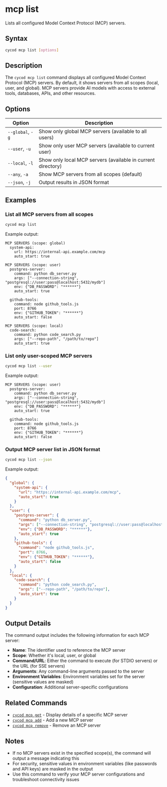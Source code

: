 # mcp list

Lists all configured Model Context Protocol (MCP) servers.

## Syntax

```bash
cycod mcp list [options]
```

## Description

The `cycod mcp list` command displays all configured Model Context Protocol (MCP) servers. By default, it shows servers from all scopes (local, user, and global). MCP servers provide AI models with access to external tools, databases, APIs, and other resources.

## Options

| Option | Description |
|--------|-------------|
| `--global`, `-g` | Show only global MCP servers (available to all users) |
| `--user`, `-u` | Show only user MCP servers (available to current user) |
| `--local`, `-l` | Show only local MCP servers (available in current directory) |
| `--any`, `-a` | Show MCP servers from all scopes (default) |
| `--json`, `-j` | Output results in JSON format |

## Examples

### List all MCP servers from all scopes

```bash
cycod mcp list
```

Example output:
```
MCP SERVERS (scope: global)
  system-api:
    url: https://internal-api.example.com/mcp
    auto_start: true

MCP SERVERS (scope: user)
  postgres-server:
    command: python db_server.py
    args: ["--connection-string", "postgresql://user:pass@localhost:5432/mydb"]
    env: {"DB_PASSWORD": "******"}
    auto_start: true

  github-tools:
    command: node github_tools.js
    port: 8766
    env: {"GITHUB_TOKEN": "******"}
    auto_start: false

MCP SERVERS (scope: local)
  code-search:
    command: python code_search.py
    args: ["--repo-path", "/path/to/repo"]
    auto_start: true
```

### List only user-scoped MCP servers

```bash
cycod mcp list --user
```

Example output:
```
MCP SERVERS (scope: user)
  postgres-server:
    command: python db_server.py
    args: ["--connection-string", "postgresql://user:pass@localhost:5432/mydb"]
    env: {"DB_PASSWORD": "******"}
    auto_start: true

  github-tools:
    command: node github_tools.js
    port: 8766
    env: {"GITHUB_TOKEN": "******"}
    auto_start: false
```

### Output MCP server list in JSON format

```bash
cycod mcp list --json
```

Example output:
```json
{
  "global": {
    "system-api": {
      "url": "https://internal-api.example.com/mcp",
      "auto_start": true
    }
  },
  "user": {
    "postgres-server": {
      "command": "python db_server.py",
      "args": ["--connection-string", "postgresql://user:pass@localhost:5432/mydb"],
      "env": {"DB_PASSWORD": "******"},
      "auto_start": true
    },
    "github-tools": {
      "command": "node github_tools.js",
      "port": 8766,
      "env": {"GITHUB_TOKEN": "******"},
      "auto_start": false
    }
  },
  "local": {
    "code-search": {
      "command": "python code_search.py",
      "args": ["--repo-path", "/path/to/repo"],
      "auto_start": true
    }
  }
}
```

## Output Details

The command output includes the following information for each MCP server:

- **Name**: The identifier used to reference the MCP server
- **Scope**: Whether it's local, user, or global
- **Command/URL**: Either the command to execute (for STDIO servers) or the URL (for SSE servers)
- **Arguments**: Any command-line arguments passed to the server
- **Environment Variables**: Environment variables set for the server (sensitive values are masked)
- **Configuration**: Additional server-specific configurations

## Related Commands

- [`cycod mcp get`](get.md) - Display details of a specific MCP server
- [`cycod mcp add`](add.md) - Add a new MCP server
- [`cycod mcp remove`](remove.md) - Remove an MCP server

## Notes

- If no MCP servers exist in the specified scope(s), the command will output a message indicating this
- For security, sensitive values in environment variables (like passwords and API keys) are masked in the output
- Use this command to verify your MCP server configurations and troubleshoot connectivity issues